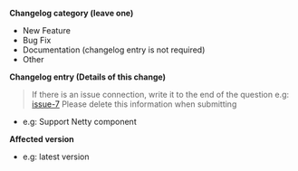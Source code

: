 **Changelog category (leave one)**

- New Feature
- Bug Fix
- Documentation (changelog entry is not required)
- Other

**Changelog entry (Details of this change)**

> If there is an issue connection, write it to the end of the question
> e.g: [issue-7](issues-7)
> Please delete this information when submitting

- e.g: Support Netty component

**Affected version**

- e.g: latest version
